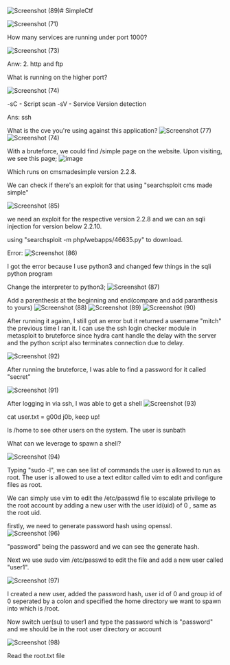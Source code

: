 ![Screenshot (89)](https://github.com/user-attachments/assets/fd65f679-4c8e-492c-9ae4-677a0b73b1ce)# SimpleCtf

![Screenshot (71)](https://github.com/user-attachments/assets/0389b598-3974-41b7-8d00-1c92738e32c9)

How many services are running under port 1000? 

![Screenshot (73)](https://github.com/user-attachments/assets/f37f52f8-d453-4b85-a950-9965fe8a7a5d)

Anw: 2. http and ftp

What is running on the higher port?

![Screenshot (74)](https://github.com/user-attachments/assets/d6936948-4804-457f-b746-010579a3f849)

-sC - Script scan
-sV - Service Version detection

Ans: ssh

What is the cve you're using against this application?
![Screenshot (77)](https://github.com/user-attachments/assets/8b0295fc-81b5-4fc1-ad47-528aad478c82)
![Screenshot (74)](https://github.com/user-attachments/assets/d6936948-4804-457f-b746-010579a3f849)

With a bruteforce, we could find /simple page on the website. Upon visiting, we see this page;
![image](https://github.com/user-attachments/assets/ff721e06-7976-48c5-9bc5-e04c58567fc1)

Which runs on cmsmadesimple version 2.2.8. 

We can check if there's an exploit for that using "searchsploit cms made simple"

![Screenshot (85)](https://github.com/user-attachments/assets/c49f1970-b71b-47d6-bbf0-25ea61172829)

we need an exploit for the respective version 2.2.8 and we can an sqli injection for version below 2.2.10.

using "searchsploit -m php/webapps/46635.py" to download.

Error:
![Screenshot (86)](https://github.com/user-attachments/assets/5e78a992-6464-43d4-8390-9d1901ec035c)

I got the error because I use python3 and changed few things in the sqli python program

Change the interpreter to python3;
![Screenshot (87)](https://github.com/user-attachments/assets/83df1da9-f0d8-4590-b55a-8b2c0795ec7c)

Add a parenthesis at the beginning and end(compare and add paranthesis to yours)
![Screenshot (88)](https://github.com/user-attachments/assets/58f73040-0a5d-49e6-9def-5829285abbc1)
![Screenshot (89)](https://github.com/user-attachments/assets/310c5a1b-25e3-4f2e-86b8-d704d90eaa7a)
![Screenshot (90)](https://github.com/user-attachments/assets/a0f8993f-32e7-479d-9b2b-fae1262d064e)

After running it againn, I still got an error but it returned a username "mitch" the previous time I ran it. I can use the ssh login checker module in metasploit to bruteforce since hydra cant handle the delay with the server and the python script also terminates connection due to delay.

![Screenshot (92)](https://github.com/user-attachments/assets/d11ab388-1441-498f-b7c5-b7aa04b14ec3)

After running the bruteforce, I was able to find a password for it called "secret"

![Screenshot (91)](https://github.com/user-attachments/assets/8917281a-4005-48ce-a5b2-778b068a09b3)

After logging in via ssh, I was able to get a shell
![Screenshot (93)](https://github.com/user-attachments/assets/935c80b7-a53f-4bf0-855d-c93ab3cb7888)

cat user.txt = g00d j0b, keep up!

ls /home to see other users on the system. The user is sunbath

What can we leverage to spawn a shell?

![Screenshot (94)](https://github.com/user-attachments/assets/408f9fb1-95fc-49e4-b9bb-eb43378c4db2)

Typing "sudo -l", we can see list of commands the user is allowed to run as root. The user is allowed to use a text editor called vim to edit and configure files as root.

We can simply use vim to  edit the /etc/passwd file to escalate privilege to the root account by adding a new user with the user id(uid) of 0 , same as the root uid.

firstly, we need to generate password hash using openssl.
![Screenshot (96)](https://github.com/user-attachments/assets/28a9a39f-6cd0-4a41-98c7-5f08ccea011a)

"password" being the password and we can see the generate hash.

Next we use sudo vim /etc/passwd to edit the file and add a new user called "user1".

![Screenshot (97)](https://github.com/user-attachments/assets/fcf670a0-6d36-4138-b0d0-94ef431a205e)

I created a new user, added the password hash, user id  of 0 and group id of 0 seperated by a colon and specified the home directory we want to spawn into which is /root.

Now switch uer(su) to user1 and type the password which is "password" and we should be in the root user directory or account

![Screenshot (98)](https://github.com/user-attachments/assets/e2951d00-4ac0-48c7-97db-9086efeed8a6)


Read the root.txt file












